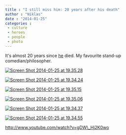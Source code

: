 ```yaml
---
title : "I still miss him: 20 years after his death"
author : "Niklas"
date : "2014-01-25"
categories : 
 - culture
 - heroes
 - people
 - photo
---
```


It's almost 20 years since [he](http://en.wikipedia.org/wiki/Bill_Hicks) died. My favourite stand-up comedian/philosopher.

[![Screen Shot 2014-01-25 at 19.35.28](https://niklasblog.com/wp-content/Screen-Shot-2014-01-25-at-19.35.28.png)](https://niklasblog.com/wp-content/Screen-Shot-2014-01-25-at-19.35.28.png)

[![Screen Shot 2014-01-25 at 19.34.24](https://niklasblog.com/wp-content/Screen-Shot-2014-01-25-at-19.34.24.png)](https://niklasblog.com/wp-content/Screen-Shot-2014-01-25-at-19.34.24.png)

[![Screen Shot 2014-01-25 at 19.35.15](https://niklasblog.com/wp-content/Screen-Shot-2014-01-25-at-19.35.15.png)](https://niklasblog.com/wp-content/Screen-Shot-2014-01-25-at-19.35.15.png)

[![Screen Shot 2014-01-25 at 19.35.06](https://niklasblog.com/wp-content/Screen-Shot-2014-01-25-at-19.35.06.png)](https://niklasblog.com/wp-content/Screen-Shot-2014-01-25-at-19.35.06.png)

[![Screen Shot 2014-01-25 at 19.34.37](https://niklasblog.com/wp-content/Screen-Shot-2014-01-25-at-19.34.37.png)](https://niklasblog.com/wp-content/Screen-Shot-2014-01-25-at-19.34.37.png)

[![Screen Shot 2014-01-25 at 19.34.55](https://niklasblog.com/wp-content/Screen-Shot-2014-01-25-at-19.34.55.png)](https://niklasblog.com/wp-content/Screen-Shot-2014-01-25-at-19.34.55.png)

http://www.youtube.com/watch?v=gDW\_Hj2K0wo
